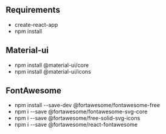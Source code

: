 ## Requirements

- create-react-app
- npm install

## Material-ui
- npm install @material-ui/core
- npm install @material-ui/icons

## FontAwesome
- npm install --save-dev @fortawesome/fontawesome-free
- npm i --save @fortawesome/fontawesome-svg-core 
- npm i --save @fortawesome/free-solid-svg-icons 
- npm i --save @fortawesome/react-fontawesome



